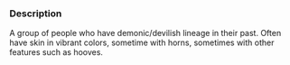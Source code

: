 ### Description

A group of people who have demonic/devilish lineage in their past. Often have skin in vibrant colors, sometime with horns, sometimes with other features such as hooves.

